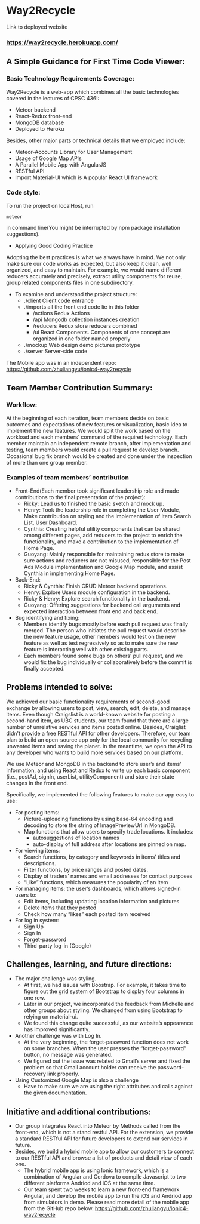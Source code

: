 # Way2Recycle

Link to deployed website
### https://way2recycle.herokuapp.com/

## A Simple Guidance for First Time Code Viewer:

### Basic Technology Requirements Coverage: 
Way2Recycle is a web-app which combines all the basic technologies covered in the lectures of CPSC 436I:
* Meteor backend
* React-Redux front-end
* MongoDB database
* Deployed to Heroku

Besides, other major parts or technical details that we employed include:
* Meteor-Accounts Library for User Management
* Usage of Google Map APIs
* A Parallel Mobile App with AngularJS
* RESTful API
* Import Material-UI which is A popular React UI framework

### Code style:
To run the project on localHost, run 
```
meteor 
```
in command line(You might be interrupted by npm package installation suggestions).

* Applying Good Coding Practice

Adopting the best practices is what we always have in mind. We not only make sure our code works as expected, but also keep it clean, well organized, and easy to maintain. For example, we would name different reducers accurately and precisely, extract utility components for reuse, group related components files in one subdirectory.

* To examine and understand the project structure:
   - ./client Client code entrance
   - ./imports all the front end code lie in this folder
      - /actions Redux Actions
      - /api Mongodb collection instances creation
      - /reducers Redux store reducers combined
      - /ui React Components. Components of one concept are organized in one folder named properly
   - ./mockup Web design demo pictures prototype
   - ./server Server-side code

The Mobile app was in an independent repo: https://github.com/zhuliangyu/ionic4-way2recycle

## Team Member Contribution Summary:
### Workflow:
At the beginning of each iteration, team members decide on basic outcomes and expectations of new features or visualization, basic idea to implement the new features. We would split the work based on the workload and each members’ command of the required technology.
Each member maintain an independent remote branch, after implementation and testing, team members would create a pull request to develop branch.
Occasional bug fix branch would be created and done under the inspection of more than one group member.
### Examples of team members’ contribution
* Front-End(Each member took significant leadership role and made contributions to the final presentation of the project):
   - Ricky: Lead us to finished the basic sketch and mock up. 
   - Henry: Took the leadership role in completing the User Module, Make contribution on styling and the implementation of Item Search List, User Dashboard.
   - Cynthia: Creating helpful utility components that can be shared among different pages, add reducers to the project to enrich the functionality, and make a contribution to the implementation of Home Page.
   - Guoyang: Mainly responsible for maintaining redux store to make sure actions and reducers are not misused, responsible for the Post Ads Module implementation and Google Map module, and assist Cynthia in implementing Home Page.
* Back-End:
   - Ricky & Cynthia: Finish CRUD Meteor backend operations.
   - Henry: Explore Users module configuration in the backend.
   - Ricky & Henry: Explore search functionality in the backend.
   - Guoyang: Offering suggestions for backend call arguments and expected interaction between front end and back end.
* Bug identifying and fixing:
   - Members identify bugs mostly before each pull request was finally merged. The person who initiates the pull request would describe the new feature usage, other members would test on the new feature as well as test regressively so as to make sure the new feature is interacting well with other existing parts.
   - Each members found some bugs on others’ pull request, and we would fix the bug individually or collaboratively before the commit is finally accepted.

## Problems intended to solve:

We achieved our basic functionality requirements of second-good exchange by allowing users to post, view, search, edit, delete, and manage items. Even though Craigslist is a world-known website for posting a second-hand item, as UBC students, our team found that there are a large number of unrelative services  and items posted online. Besides, Craiglist didn't provide a free RESTful API for other developers. Therefore, our team plan to build an open-source app only for the local community for recycling unwanted items and saving the planet. In the meantime, we open the API to any developer who wants to build more services based on our platform.

We use Meteor and MongoDB in the backend to store user’s and items’ information, and using React and Redux to write up each basic component (i.e., postAd, signIn, userList, utilityComponent) and store their state changes in the front end.

Specifically, we implemented the following features to make our app easy to use:

* For posting items: 
   - Picture-uploading functions by using base-64 encoding and decoding to store the string of ImagePreviewUrl in MongoDB. 
   - Map functions that allow users to specify trade locations. It includes: 
      - autosuggestions of location names
      - auto-display of full address after locations are pinned on map.
* For viewing items:
   - Search functions, by category and keywords in items’ titles and descriptions. 
   - Filter functions, by price ranges and posted dates. 
   - Display of traders’ names and email addresses for contact purposes
   - “Like” functions, which measures the popularity of an item
* For managing items: the user’s dashboards, which allows signed-in users to:
   - Edit items, including updating location information and pictures
   - Delete items that they posted
   - Check how many “likes” each posted item received
* For log in system: 
   - Sign Up
   - Sign In
   - Forget-password 
   - Third-party log-in (Google)
 
## Challenges, learning, and future directions:
 
* The major challenge was styling. 
   - At first, we had issues with Boostrap. For example, it takes time to figure out the grid system of Bootstrap to display four columns in one row. 
   - Later in our project, we incorporated the feedback from Michelle and other groups about styling. We changed from using Bootstrap to relying on material-ui. 
   - We found this change quite successful, as our website’s appearance has improved significantly.
* Another challenge was with Log In. 
   - At the very beginning, the forget-password function does not work on some branches. When the user presses the “forget-password” button, no message was generated. 
   - We figured out the issue was related to Gmail’s server and fixed the problem so that Gmail account holder can receive the password-recovery link properly.
* Using Customized Google Map is also a challenge
   - Have to make sure we are using the right attritubes and calls against the given documentation.
 
## Initiative and additional contributions:
* Our group integrates React into Meteor by Methods called from the front-end, which is not a stand restful API. For the extension, we provide a standard RESTful API for future developers to extend our services in future. 
* Besides, we build a hybrid mobile app to allow our customers to connect to our RESTful API and browse a list of products and detail view of each one.
   - The hybrid mobile app is using Ionic framework, which is a combination of Angular and Cordova to compile Javascript to two different platforms Andriod and iOS at the same time.  
   - Our team spent two weeks to learn a new front-end framework Angular, and develop the mobile app to run the iOS and Andriod app from simulators in demo.
Please read more detail of the mobile app from the GitHub repo below. 
https://github.com/zhuliangyu/ionic4-way2recycle


